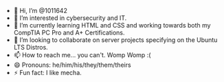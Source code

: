 - 👋 Hi, I’m @1011642
- 👀 I’m interested in cybersecurity and IT.
- 🌱 I’m currently learning HTML and CSS and working towards both my CompTIA PC Pro and A+ Certifications.
- 💞️ I’m looking to collaborate on server projects specifying on the Ubuntu LTS Distros.
- 📫 How to reach me... you can't. Womp Womp :(
- 😄 Pronouns: he/him/his/they/them/theirs
- ⚡ Fun fact: I like mecha.

<!---
1011642/1011642 is a ✨ special ✨ repository because its `README.md` (this file) appears on your GitHub profile.
You can click the Preview link to take a look at your changes.
--->
